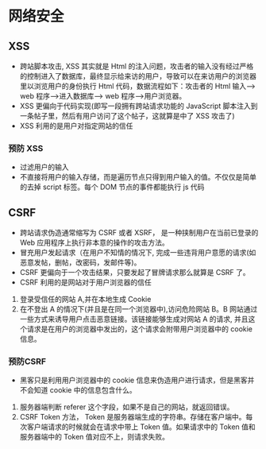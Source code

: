 # 网络安全

## XSS

* 跨站脚本攻击, XSS 其实就是 Html 的注入问题，攻击者的输入没有经过严格的控制进入了数据库，最终显示给来访的用户，导致可以在来访用户的浏览器里以浏览用户的身份执行 Html 代码，数据流程如下：攻击者的 Html 输入—> web 程序—>进入数据库—> web 程序—>用户浏览器。
* XSS 更偏向于代码实现(即写一段拥有跨站请求功能的 JavaScript 脚本注入到一条帖子里，然后有用户访问了这个帖子，这就算是中了 XSS 攻击了)
* XSS 利用的是用户对指定网站的信任

### 预防 XSS

* 过滤用户的输入
* 不直接将用户的输入存储，而是遍历节点只得到用户输入的值。不仅仅是简单的去掉 script 标签。每个 DOM 节点的事件都能执行 js 代码

## CSRF

* 跨站请求伪造通常缩写为 CSRF 或者 XSRF， 是一种挟制用户在当前已登录的 Web 应用程序上执行非本意的操作的攻击方法。
* 冒充用户发起请求（在用户不知情的情况下, 完成一些违背用户意愿的请求(如恶意发帖，删帖，改密码，发邮件等)。
* CSRF 更偏向于一个攻击结果，只要发起了冒牌请求那么就算是 CSRF 了。
* CSRF 利用的是网站对于用户浏览器的信任

1. 登录受信任的网站 A,并在本地生成 Cookie
2. 在不登出 A 的情况下(并且是在同一个浏览器中),访问危险网站 B。B 网站通过一些方式来诱导用户点击恶意链接。该链接能够生成对网站 A 的请求, 并且这个请求是在用户的浏览器中发出的，这个请求会附带用户浏览器中的 cookie 信息。

### 预防CSRF

* 黑客只是利用用户浏览器中的 cookie 信息来伪造用户进行请求，但是黑客并不会知道 cookie 中的信息包含什么。

1. 服务器端判断 referer 这个字段，如果不是自己的网站，就返回错误。
2. CSRF Token 方法， Token 是服务器端生成的字符串。存储在客户端中。每次客户端请求的时候就会在请求中带上 Token 值。如果请求中的 Token 值和服务器端中的 Token 值对应不上，则请求失败。
